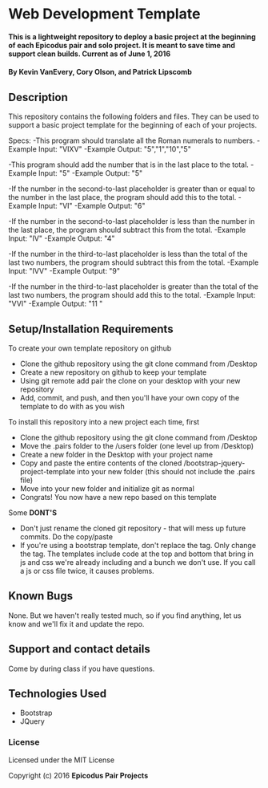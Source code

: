 # Web Development Template

#### This is a lightweight repository to deploy a basic project at the beginning of each Epicodus pair and solo project. It is meant to save time and support clean builds. Current as of June 1, 2016

#### By Kevin VanEvery, Cory Olson, and Patrick Lipscomb

## Description

This repository contains the following folders and files.  They can be used to support a basic project template for the beginning of each of your projects.

Specs:
-This program should translate all the Roman numerals to numbers.
  -Example Input: "VIXV"
  -Example Output: "5","1","10","5" <br>

-This program should add the number that is in the last place to the total.
  -Example Input: "5"
  -Example Output: "5" <br>

-If the number in the second-to-last placeholder is greater than or equal to the number in the last place, the program should add this to the total.
  -Example Input: "VI"
  -Example Output: "6" <br>

-If the number in the second-to-last placeholder is less than the number in the last place, the program should subtract this from the total.
  -Example Input: "IV"
  -Example Output: "4" <br>

-If the number in the third-to-last placeholder is less than the total of the last two numbers, the program should subtract this from the total.
  -Example Input: "IVV"
  -Example Output: "9"

-If the number in the third-to-last placeholder is greater than the total of the last two numbers, the program should add this to the total.
  -Example Input: "VVI"
  -Example Output: "11 " 

## Setup/Installation Requirements

To create your own template repository on github

* Clone the github repository using the git clone command from /Desktop
* Create a new repository on github to keep your template
* Using git remote add pair the clone on your desktop with your new repository
* Add, commit, and push, and then you'll have your own copy of the template to do with as you wish

To install this repository into a new project each time, first

* Clone the github repository using the git clone command from /Desktop
* Move the .pairs folder to the /users folder (one level up from /Desktop)
* Create a new folder in the Desktop with your project name
* Copy and paste the entire contents of the cloned /bootstrap-jquery-project-template into your new folder (this should not include the .pairs file)
* Move into your new folder and initialize git as normal
* Congrats! You now have a new repo based on this template

Some **DONT'S**

* Don't just rename the cloned git repository - that will mess up future commits.  Do the copy/paste
* If you're using a bootstrap template, don't replace the <head> tag.  Only change the <body> tag.  The templates include code at the top and bottom that bring in js and css we're already including and a bunch we don't use.  If you call a js or css file twice, it causes problems.  
## Known Bugs

None.  But we haven't really tested much, so if you find anything, let us know and we'll fix it and update the repo.  

## Support and contact details

Come by during class if you have questions.

## Technologies Used

* Bootstrap
* JQuery

### License

Licensed under the MIT License

Copyright (c) 2016 **Epicodus Pair Projects**
